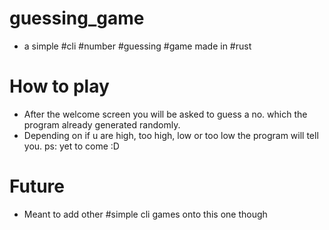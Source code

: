 # guessing_game
- a simple #cli #number #guessing #game made in #rust
# How to play
- After the welcome screen you will be asked to guess a
  no. which the program already generated randomly.
- Depending on if u are high, too high, low or too low
  the program will tell you.
ps: yet to come :D
# Future
- Meant to add other #simple cli games onto this one though
